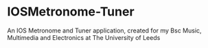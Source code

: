 # IOSMetronome-Tuner
An IOS Metronome and Tuner application, created for my Bsc Music, Multimedia and Electronics at The University of Leeds
